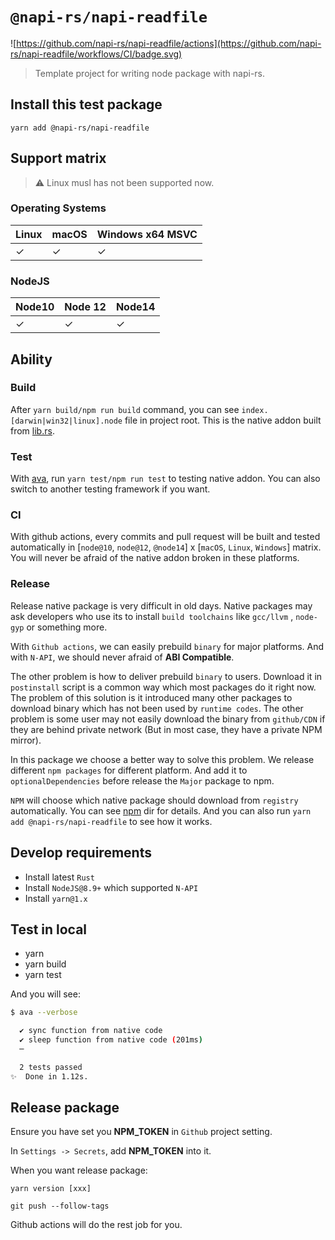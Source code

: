 # `@napi-rs/napi-readfile`

![https://github.com/napi-rs/napi-readfile/actions](https://github.com/napi-rs/napi-readfile/workflows/CI/badge.svg)

> Template project for writing node package with napi-rs.

## Install this test package

```
yarn add @napi-rs/napi-readfile
```

## Support matrix

> ⚠️ Linux musl has not been supported now.

### Operating Systems

| Linux | macOS | Windows x64 MSVC |
| ----- | ----- | ---------------- |
| ✓     | ✓     | ✓                |

### NodeJS

| Node10 | Node 12 | Node14 |
| ------ | ------- | ------ |
| ✓      | ✓       | ✓      |

## Ability

### Build

After `yarn build/npm run build` command, you can see `index.[darwin|win32|linux].node` file in project root. This is the native addon built from [lib.rs](./src/lib.rs).

### Test

With [ava](https://github.com/avajs/ava), run `yarn test/npm run test` to testing native addon. You can also switch to another testing framework if you want.

### CI

With github actions, every commits and pull request will be built and tested automatically in [`node@10`, `node@12`, `@node14`] x [`macOS`, `Linux`, `Windows`] matrix. You will never be afraid of the native addon broken in these platforms.

### Release

Release native package is very difficult in old days. Native packages may ask developers who use its to install `build toolchains` like `gcc/llvm` , `node-gyp` or something more.

With `Github actions`, we can easily prebuild `binary` for major platforms. And with `N-API`, we should never afraid of **ABI Compatible**.

The other problem is how to deliver prebuild `binary` to users. Download it in `postinstall` script is a common way which most packages do it right now. The problem of this solution is it introduced many other packages to download binary which has not been used by `runtime codes`. The other problem is some user may not easily download the binary from `github/CDN` if they are behind private network (But in most case, they have a private NPM mirror).

In this package we choose a better way to solve this problem. We release different `npm packages` for different platform. And add it to `optionalDependencies` before release the `Major` package to npm.

`NPM` will choose which native package should download from `registry` automatically. You can see [npm](./npm) dir for details. And you can also run `yarn add @napi-rs/napi-readfile` to see how it works.

## Develop requirements

- Install latest `Rust`
- Install `NodeJS@8.9+` which supported `N-API`
- Install `yarn@1.x`

## Test in local

- yarn
- yarn build
- yarn test

And you will see:

```bash
$ ava --verbose

  ✔ sync function from native code
  ✔ sleep function from native code (201ms)
  ─

  2 tests passed
✨  Done in 1.12s.
```

## Release package

Ensure you have set you **NPM_TOKEN** in `Github` project setting.

In `Settings -> Secrets`, add **NPM_TOKEN** into it.

When you want release package:

```
yarn version [xxx]

git push --follow-tags
```

Github actions will do the rest job for you.
